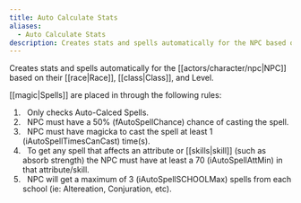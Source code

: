 ```yaml
---
title: Auto Calculate Stats
aliases:
  - Auto Calculate Stats
description: Creates stats and spells automatically for the NPC based on their Race, Class, and Level.
---
```

Creates stats and spells automatically for the [[actors/character/npc|NPC]] based on their [[race|Race]], [[class|Class]], and Level.

[[magic|Spells]] are placed in through the following rules:

1. &nbsp; Only checks Auto-Calced Spells.
2. &nbsp; NPC must have a 50% (fAutoSpellChance) chance of casting the spell.
3. &nbsp; NPC must have magicka to cast the spell at least 1 (iAutoSpellTimesCanCast) time(s).
4. &nbsp; To get any spell that affects an attribute or [[skills|skill]] (such as absorb strength) the NPC must have at least a 70 (iAutoSpellAttMin) in that attribute/skill.
5. &nbsp; NPC will get a maximum of 3 (iAutoSpellSCHOOLMax) spells from each school (ie: Altereation, Conjuration, etc).
